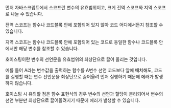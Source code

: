 먼저 자바스크립트에서 스코프란 변수의 유효범위이고, 크게 전역 스코프와 지역 스코프로 나눌 수 있습니다.

전역 스코프는 함수나 코드블록 안에 포함되어 있지 않아 코드 어디에서든지 참조할 수 있습니다.

지역 스코프는 함수나 코드블록 안에 포함되어 있는 코드로 동일한 함수나 코드블록 안에서만 해당 변수를 참조할 수 있습니다.

호이스팅이란 변수의 선언문을 유효범위의 최상단으로 끌어 올리는 것입니다.

예를 들어 A라는 변수값을 출력하는 함수를 A변수 선언 코드보다 앞에 배치해도, 코드를 실행할 때는 변수 선언문을 최상단으로 끌어올려 먼저 실행하기 때문에 에러가 발생하지 않습니다.

호이스팅 시 유의할 점은 함수 표현식의 경우 변수의 선언과 할당이 분리되어서 변수의 선언 부분만 최상단으로 끌어올려지기 때문에 에러가 발생할 수 있습니다.